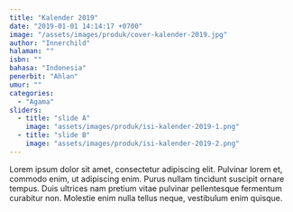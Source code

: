 ```yaml
---
title: "Kalender 2019"
date: "2019-01-01 14:14:17 +0700"
image: "/assets/images/produk/cover-kalender-2019.jpg"
author: "Innerchild"
halaman: ""
isbn: ""
bahasa: "Indonesia"
penerbit: "Ahlan"
umur: ""
categories: 
  - "Agama"
sliders: 
  - title: "slide A"
    image: "assets/images/produk/isi-kalender-2019-1.png"
  - title: "slide B"
    image: "assets/images/produk/isi-kalender-2019-2.png"
---
```


Lorem ipsum dolor sit amet, consectetur adipiscing elit. Pulvinar lorem et, commodo enim, ut adipiscing enim. Purus nullam tincidunt suscipit ornare tempus. Duis ultrices nam pretium vitae pulvinar pellentesque fermentum curabitur non. Molestie enim nulla tellus neque, vestibulum enim quisque.
